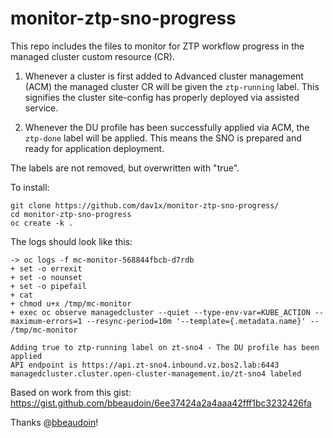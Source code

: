 # monitor-ztp-sno-progress

This repo includes the files to monitor for ZTP workflow progress in the managed cluster custom resource (CR).

1. Whenever a cluster is first added to Advanced cluster management (ACM) the managed cluster CR will be given the `ztp-running` label. This signifies the cluster site-config has properly deployed via assisted service.

2. Whenever the DU profile has been successfully applied via ACM, the `ztp-done` label will be applied. This means the SNO is prepared and ready for application deployment. 

The labels are not removed, but overwritten with "true". 

To install: 

```
git clone https://github.com/dav1x/monitor-ztp-sno-progress/
cd monitor-ztp-sno-progress
oc create -k .
```

The logs should look like this:
```
-> oc logs -f mc-monitor-568844fbcb-d7rdb 
+ set -o errexit
+ set -o nounset
+ set -o pipefail
+ cat
+ chmod u+x /tmp/mc-monitor
+ exec oc observe managedcluster --quiet --type-env-var=KUBE_ACTION --maximum-errors=1 --resync-period=10m '--template={.metadata.name}' -- /tmp/mc-monitor

Adding true to ztp-running label on zt-sno4 - The DU profile has been applied
API endpoint is https://api.zt-sno4.inbound.vz.bos2.lab:6443
managedcluster.cluster.open-cluster-management.io/zt-sno4 labeled

```

Based on work from this gist:
https://gist.github.com/bbeaudoin/6ee37424a2a4aaa42fff1bc3232426fa

Thanks @[bbeaudoin](https://gist.github.com/bbeaudoin)!
